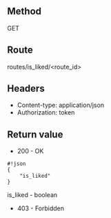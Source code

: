 ## Method ##

GET

## Route ##

routes/is_liked/<route_id>

## Headers ##

* Content-type: application/json
* Authorization: token

## Return value ##

* 200 - OK

```
#!json
{
    "is_liked"
}

```   
is_liked - boolean

* 403 - Forbidden